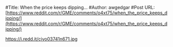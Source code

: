 #Title: When the price keeps dipping…
#Author: awgedgar
#Post URL: [https://www.reddit.com/r/GME/comments/o4xt75/when_the_price_keeps_dipping/](https://www.reddit.com/r/GME/comments/o4xt75/when_the_price_keeps_dipping/)


https://i.redd.it/cjyo03741n671.jpg